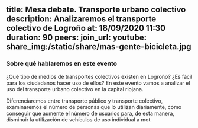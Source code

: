 title: Mesa debate. Transporte urbano colectivo
description: Analizaremos el transporte colectivo de Logroño
at: 18/09/2020 11:30
duration: 90
peers: 
join_url:
youtube: 
share_img:/static/share/mas-gente-bicicleta.jpg
----
### Sobre qué hablaremos en este evento

¿Qué tipo de medios de transportes colectivos existen en Logroño? ¿Es fácil para los ciudadanos hacer uso de ellos? En este evento vamos a analizar el uso del transporte urbano colectivo en la capital riojana.

Diferenciaremos entre transporte público y transporte colectivo, examinaremos el número de personas que lo utilizan diariamente, como conseguir que aumente el número de usuarios para, de esta manera, disminuir la utilización de vehículos de uso individual a mot
